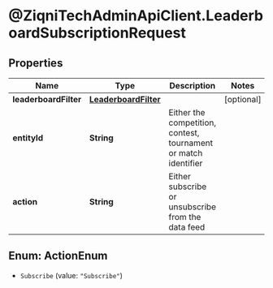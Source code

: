 # @ZiqniTechAdminApiClient.LeaderboardSubscriptionRequest

## Properties

Name | Type | Description | Notes
------------ | ------------- | ------------- | -------------
**leaderboardFilter** | [**LeaderboardFilter**](LeaderboardFilter.md) |  | [optional] 
**entityId** | **String** | Either the competition, contest, tournament or match identifier | 
**action** | **String** | Either subscribe or unsubscribe from the data feed | 



## Enum: ActionEnum


* `Subscribe` (value: `"Subscribe"`)




